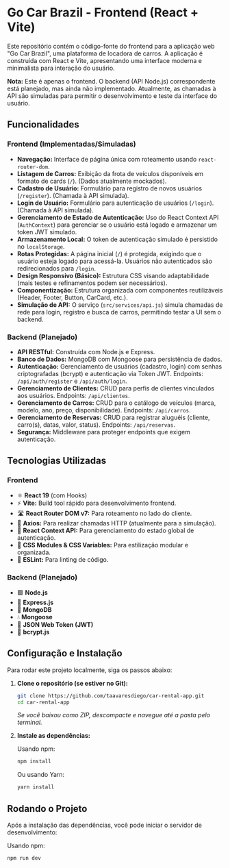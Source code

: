 # Go Car Brazil - Frontend (React + Vite)

Este repositório contém o código-fonte do frontend para a aplicação web "Go Car Brazil", uma plataforma de locadora de carros. A aplicação é construída com React e Vite, apresentando uma interface moderna e minimalista para interação do usuário.

**Nota:** Este é apenas o frontend. O backend (API Node.js) correspondente está planejado, mas ainda não implementado. Atualmente, as chamadas à API são simuladas para permitir o desenvolvimento e teste da interface do usuário.

## Funcionalidades

### Frontend (Implementadas/Simuladas)

- **Navegação:** Interface de página única com roteamento usando `react-router-dom`.
- **Listagem de Carros:** Exibição da frota de veículos disponíveis em formato de cards (`/`). (Dados atualmente mockados).
- **Cadastro de Usuário:** Formulário para registro de novos usuários (`/register`). (Chamada à API simulada).
- **Login de Usuário:** Formulário para autenticação de usuários (`/login`). (Chamada à API simulada).
- **Gerenciamento de Estado de Autenticação:** Uso do React Context API (`AuthContext`) para gerenciar se o usuário está logado e armazenar um token JWT simulado.
- **Armazenamento Local:** O token de autenticação simulado é persistido no `localStorage`.
- **Rotas Protegidas:** A página inicial (`/`) é protegida, exigindo que o usuário esteja logado para acessá-la. Usuários não autenticados são redirecionados para `/login`.
- **Design Responsivo (Básico):** Estrutura CSS visando adaptabilidade (mais testes e refinamentos podem ser necessários).
- **Componentização:** Estrutura organizada com componentes reutilizáveis (Header, Footer, Button, CarCard, etc.).
- **Simulação de API:** O serviço (`src/services/api.js`) simula chamadas de rede para login, registro e busca de carros, permitindo testar a UI sem o backend.

### Backend (Planejado)

- **API RESTful:** Construída com Node.js e Express.
- **Banco de Dados:** MongoDB com Mongoose para persistência de dados.
- **Autenticação:** Gerenciamento de usuários (cadastro, login) com senhas criptografadas (bcrypt) e autenticação via Token JWT. Endpoints: `/api/auth/register` e `/api/auth/login`.
- **Gerenciamento de Clientes:** CRUD para perfis de clientes vinculados aos usuários. Endpoints: `/api/clientes`.
- **Gerenciamento de Carros:** CRUD para o catálogo de veículos (marca, modelo, ano, preço, disponibilidade). Endpoints: `/api/carros`.
- **Gerenciamento de Reservas:** CRUD para registrar aluguéis (cliente, carro(s), datas, valor, status). Endpoints: `/api/reservas`.
- **Segurança:** Middleware para proteger endpoints que exigem autenticação.

## Tecnologias Utilizadas

### Frontend

- ⚛️ **React 19** (com Hooks)
- ⚡ **Vite:** Build tool rápido para desenvolvimento frontend.
- 🛣️ **React Router DOM v7:** Para roteamento no lado do cliente.
- 🔄 **Axios:** Para realizar chamadas HTTP (atualmente para a simulação).
- 🧠 **React Context API:** Para gerenciamento do estado global de autenticação.
- 💅 **CSS Modules & CSS Variables:** Para estilização modular e organizada.
- 🚨 **ESLint:** Para linting de código.

### Backend (Planejado)

- 🟩 **Node.js**
- 🚀 **Express.js**
- 🍃 **MongoDB**
- 💧 **Mongoose**
- 🔐 **JSON Web Token (JWT)**
- 🔑 **bcrypt.js**

## Configuração e Instalação

Para rodar este projeto localmente, siga os passos abaixo:

1.  **Clone o repositório (se estiver no Git):**

    ```bash
    git clone https://github.com/taavaresdiego/car-rental-app.git
    cd car-rental-app
    ```

    _Se você baixou como ZIP, descompacte e navegue até a pasta pelo terminal._

2.  **Instale as dependências:**

    Usando npm:

    ```bash
    npm install
    ```

    Ou usando Yarn:

    ```bash
    yarn install
    ```

## Rodando o Projeto

Após a instalação das dependências, você pode iniciar o servidor de desenvolvimento:

Usando npm:

```bash
npm run dev
```
